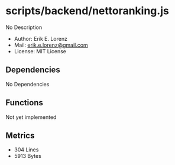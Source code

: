 # scripts/backend/nettoranking.js


No Description

* Author: Erik E. Lorenz 
* Mail: <erik.e.lorenz@gmail.com>
* License: MIT License


## Dependencies

No Dependencies

## Functions

Not yet implemented

## Metrics

* 304 Lines
* 5913 Bytes

